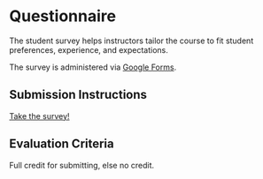 # Questionnaire

The student survey helps instructors tailor the course to fit student preferences, experience, and expectations.

The survey is administered via [Google Forms](https://www.google.com/forms/about/).

## Submission Instructions

[Take the survey!](http://goo.gl/forms/UOZbcz01O5)

## Evaluation Criteria

Full credit for submitting, else no credit.
